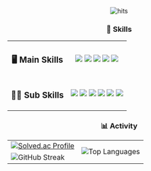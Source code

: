 <div align="center">

<!-- 방문자 수 -->
<p>
  <img src="https://yn7xewewinhxoebnx3eijsi7tm0hiuvy.lambda-url.ap-northeast-2.on.aws" alt="hits"/>
</p>

<!-- Skills -->
<section>
  <h3>🚀 Skills</h3>
  <table>
    <tr align="center">
      <td><h3>🖥 Main Skills</h3></td>
      <td>
        <img src="https://img.shields.io/badge/Java-%23ED8B00.svg?style=for-the-badge&logo=openjdk&logoColor=white"/>
        <img src="https://img.shields.io/badge/Spring_Boot-%236DB33F.svg?style=for-the-badge&logo=spring&logoColor=white"/>
        <img src="https://img.shields.io/badge/docker-%230db7ed.svg?style=for-the-badge&logo=docker&logoColor=white"/>
        <img src="https://img.shields.io/badge/python-3670A0?style=for-the-badge&logo=python&logoColor=white"/>
        <img src="https://img.shields.io/badge/typescript-%23007ACC.svg?style=for-the-badge&logo=typescript&logoColor=white"/>
      </td>
    </tr>
    <tr align="center">
      <td><h3>🧑‍🎓 Sub Skills</h3></td>
      <td>
        <img src="https://img.shields.io/badge/Solidity-%23363636.svg?style=for-the-badge&logo=solidity&logoColor=white"/>
        <img src="https://img.shields.io/badge/mysql-%234479A1.svg?style=for-the-badge&logo=mysql&logoColor=white"/>
        <img src="https://img.shields.io/badge/Next-black?style=for-the-badge&logo=next.js&logoColor=white"/>
        <img src="https://img.shields.io/badge/nestjs-E0234E?style=for-the-badge&logo=nestjs&logoColor=white"/>
        <img src="https://img.shields.io/badge/AWS-%23FF9900.svg?style=for-the-badge&logo=amazon-aws&logoColor=white"/>
        <img src="https://img.shields.io/badge/Redis-DC382D?style=for-the-badge&logo=redis&logoColor=white"/>
      </td>
    </tr>
  </table>
</section>

<!-- Activity -->
<section>
  <h3>📊 Activity</h3>
  <table border="0">
    <tr align="center">
      <td>
        <a href="https://solved.ac/hs1891179">
          <img src="https://github-readme-solvedac.hyp3rflow.vercel.app/api/?handle=hs1891179" alt="Solved.ac Profile"/>
        </a>
      </td>
      <td rowspan="2"><img src="https://github-readme-stats.vercel.app/api/top-langs/?username=oomia&size_weight=0.5&count_weight=0.5&theme=dark&langs_count=7" alt="Top Languages"/></td>
    </tr>
    <tr>
      <!-- <td colspan="2"><img src="https://github-profile-trophy.vercel.app/?username=ooMia&row=1" alt="github-profile-trophy"/></td> -->
      <td><img src="https://streak-stats.demolab.com?user=oomia&theme=dark&card_width=700" alt="GitHub Streak" /></td>
    </tr>
  </table>
</section>

</div>
